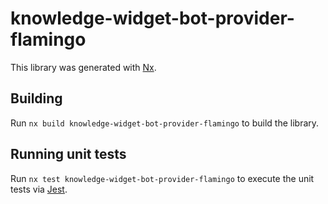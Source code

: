 # knowledge-widget-bot-provider-flamingo

This library was generated with [Nx](https://nx.dev).

## Building

Run `nx build knowledge-widget-bot-provider-flamingo` to build the library.

## Running unit tests

Run `nx test knowledge-widget-bot-provider-flamingo` to execute the unit tests via [Jest](https://jestjs.io).
